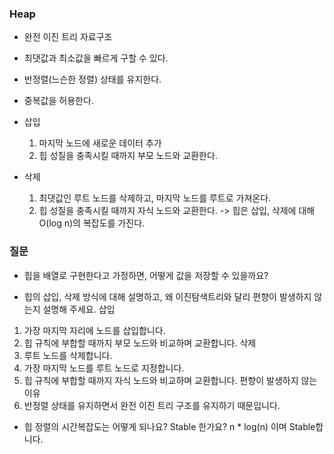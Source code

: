 ### Heap
- 완전 이진 트리 자료구조
- 최댓값과 최소값을 빠르게 구할 수 있다.
- 반정렬(느슨한 정렬) 상태를 유지한다.
- 중복값을 허용한다.

- 삽입
	1. 마지막 노드에 새로운 데이터 추가
	2. 힙 성질을 충족시킬 때까지 부모 노드와 교환한다.
- 삭제
	1. 최댓값인 루트 노드를 삭제하고, 마지막 노드를 루트로 가져온다.
	2. 힙 성질을 충족시킬 때까지 자식 노드와 교환한다.
-> 힙은 삽입, 삭제에 대해 O(log n)의 복잡도를 가진다.

### 질문
- 힙을 배열로 구현한다고 가정하면, 어떻게 값을 저장할 수 있을까요?


- 힙의 삽입, 삭제 방식에 대해 설명하고, 왜 이진탐색트리와 달리 편향이 발생하지 않는지 설명해 주세요.
삽입
1. 가장 마지막 자리에 노드를 삽입합니다.
2. 힙 규칙에 부합할 때까지 부모 노드와 비교하며 교환합니다.
삭제
1. 루트 노드를 삭제합니다.
2. 가장 마지막 노드를 루트 노드로 지정합니다.
3. 힙 규칙에 부합할 때까지 자식 노드와 비교하며 교환합니다.
편향이 발생하지 않는 이유
1. 반정렬 상태를 유지하면서 완전 이진 트리 구조를 유지하기 때문입니다.

- 힙 정렬의 시간복잡도는 어떻게 되나요? Stable 한가요?
n * log(n) 이며 Stable합니다.